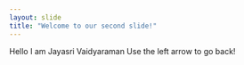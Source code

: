 ```yaml
---
layout: slide
title: "Welcome to our second slide!"
---
```

Hello I am Jayasri Vaidyaraman
Use the left arrow to go back!

